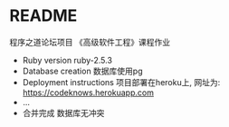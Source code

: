 # README

  程序之道论坛项目
  《高级软件工程》课程作业
* Ruby version
  ruby-2.5.3
* Database creation
  数据库使用pg
* Deployment instructions
  项目部署在heroku上, 网址为: https://codeknows.herokuapp.com
* ...
* 合并完成  数据库无冲突
